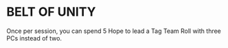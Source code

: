 # BELT OF UNITY

Once per session, you can spend 5 Hope to lead a Tag Team Roll with three PCs instead of two.